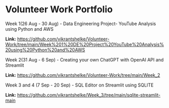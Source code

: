 # Volunteer Work Portfolio

Week 1(26 Aug - 30 Aug) - Data Engineering Project- YouTube Analysis using Python and AWS

**Link:** https://github.com/vikrantshelke/Volunteer-Work/tree/main/Week%201%20DE%20Project%20YouTube%20Analysis%20using%20Python%20and%20AWS

Week 2(31 Aug - 6 Sep) - Creating your own ChatGPT with  OpenAI API and Streamlit

**Link:** https://github.com/vikrantshelke/Volunteer-Work/tree/main/Week_2

Week 3 and 4 (7 Sep - 20 Sep) - SQL Editor on Streamlit using SQLITE

**Link:** https://github.com/vikrantshelke/Week_3/tree/main/sqlite-streamlit-main
